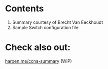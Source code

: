 # Contents

1. Summary courtesy of Brecht Van Eeckhoudt
2. Sample Switch configuration file

# Check also out: 

[haroen.me/ccna-summary](https://haroen.me/ccna-summary) (WIP)
